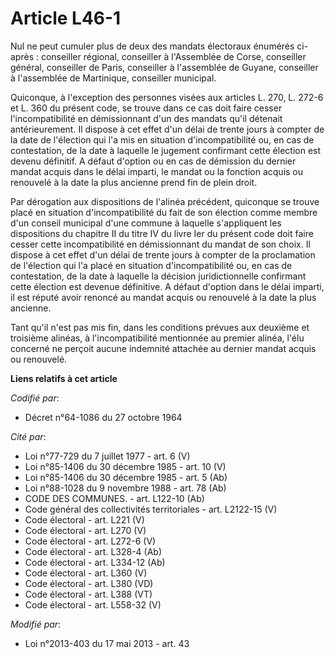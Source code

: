 # Article L46-1

Nul ne peut cumuler plus de deux des mandats électoraux énumérés ci-après : conseiller régional, conseiller à l'Assemblée de
Corse, conseiller général, conseiller de Paris, conseiller à l'assemblée de Guyane, conseiller à l'assemblée de Martinique,
conseiller municipal. 

Quiconque, à l'exception des personnes visées aux articles L. 270, L. 272-6 et L. 360 du présent code, se trouve dans ce cas
doit faire cesser l'incompatibilité en démissionnant d'un des mandats qu'il détenait antérieurement. Il dispose à cet effet
d'un délai de trente jours à compter de la date de l'élection qui l'a mis en situation d'incompatibilité ou, en cas de
contestation, de la date à laquelle le jugement confirmant cette élection est devenu définitif. A défaut d'option ou en cas
de démission du dernier mandat acquis dans le délai imparti, le mandat ou la fonction acquis ou renouvelé à la date la plus
ancienne prend fin de plein droit. 

Par dérogation aux dispositions de l'alinéa précédent, quiconque se trouve placé en situation d'incompatibilité du fait de
son élection comme membre d'un conseil municipal d'une commune à laquelle s'appliquent les dispositions du chapitre II du
titre IV du livre Ier du présent code doit faire cesser cette incompatibilité en démissionnant du mandat de son choix. Il
dispose à cet effet d'un délai de trente jours à compter de la proclamation de l'élection qui l'a placé en situation
d'incompatibilité ou, en cas de contestation, de la date à laquelle la décision juridictionnelle confirmant cette élection
est devenue définitive. A défaut d'option dans le délai imparti, il est réputé avoir renoncé au mandat acquis ou renouvelé à
la date la plus ancienne. 

Tant qu'il n'est pas mis fin, dans les conditions prévues aux deuxième et troisième alinéas, à l'incompatibilité mentionnée
au premier alinéa, l'élu concerné ne perçoit aucune indemnité attachée au dernier mandat acquis ou renouvelé.

**Liens relatifs à cet article**

_Codifié par_:

  - Décret n°64-1086 du 27 octobre 1964

_Cité par_:

  - Loi n°77-729 du 7 juillet 1977 - art. 6 (V)
  - Loi n°85-1406 du 30 décembre 1985 - art. 10 (V)
  - Loi n°85-1406 du 30 décembre 1985 - art. 5 (Ab)
  - Loi n°88-1028 du 9 novembre 1988 - art. 78 (Ab)
  - CODE DES COMMUNES. - art. L122-10 (Ab)
  - Code général des collectivités territoriales - art. L2122-15 (V)
  - Code électoral - art. L221 (V)
  - Code électoral - art. L270 (V)
  - Code électoral - art. L272-6 (V)
  - Code électoral - art. L328-4 (Ab)
  - Code électoral - art. L334-12 (Ab)
  - Code électoral - art. L360 (V)
  - Code électoral - art. L380 (VD)
  - Code électoral - art. L388 (VT)
  - Code électoral - art. L558-32 (V)

_Modifié par_:

  - Loi n°2013-403 du 17 mai 2013 - art. 43

